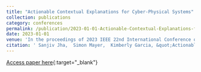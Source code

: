 ```yaml
---
title: "Actionable Contextual Explanations for Cyber-Physical Systems"
collection: publications
category: conferences
permalink: /publication/2023-01-01-Actionable-Contextual-Explanations-for-Cyber-Physical-Systems
date: 2023-01-01
venue: 'In the proceedings of 2023 IEEE 22nd International Conference on Trust, Security and Privacy in Computing and Communications (TrustCom)'
citation: ' Sanjiv Jha,  Simon Mayer,  Kimberly Garcia, &quot;Actionable Contextual Explanations for Cyber-Physical Systems.&quot; In the proceedings of 2023 IEEE 22nd International Conference on Trust, Security and Privacy in Computing and Communications (TrustCom), 2023.'
---
```

[Access paper here](https://doi.org/10.1109/TrustCom60117.2023.00255){:target="_blank"}